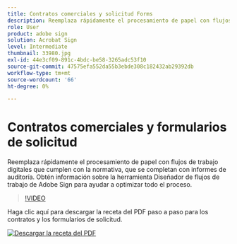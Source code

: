 ```yaml
---
title: Contratos comerciales y solicitud Forms
description: Reemplaza rápidamente el procesamiento de papel con flujos de trabajo digitales que cumplen con la normativa, y completa con informes de auditoría
role: User
product: adobe sign
solution: Acrobat Sign
level: Intermediate
thumbnail: 33980.jpg
exl-id: 44e3cf09-891c-4bdc-be58-3265adc53f10
source-git-commit: 47575efa552da55b3ebde308c182432ab29392db
workflow-type: tm+mt
source-wordcount: '66'
ht-degree: 0%

---
```


# Contratos comerciales y formularios de solicitud

Reemplaza rápidamente el procesamiento de papel con flujos de trabajo digitales que cumplen con la normativa, que se completan con informes de auditoría. Obtén información sobre la herramienta Diseñador de flujos de trabajo de Adobe Sign para ayudar a optimizar todo el proceso.

>[!VIDEO](https://video.tv.adobe.com/v/33980?hidetitle=true)

Haga clic aquí para descargar la receta del PDF paso a paso para los contratos y los formularios de solicitud.

[![Descargar la receta del PDF](../assets/acrobat_PDF_96.png)](../assets/adobe-sign_set_up_a_workflow_use_case.pdf)
